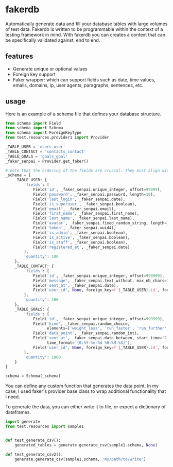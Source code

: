 # fakerdb

Automatically generate data and fill your database tables with large volumes of test data. Fakerdb is written to be programmable within the context of a testing framework in mind. With fakerdb you can creates a context that can be specifically validated against, end to end.

## features
* Generate unique or optional values
* Foreign key support
* Faker wrapper: which can support fields such as date, time values, emails, domains, ip, user agents, paragraphs, sentences, etc.

## usage

Here is an example of a schema file that defines your database structure.

```python
from schema import Field
from schema import Schema
from schema import ForeignKeyType
from test.resources.provider1 import Provider

_TABLE_USER = 'users_user'
_TABLE_CONTACT = 'contacts_contact'
_TABLE_GOALS = 'goals_goal'
_faker_senpai = Provider.get_faker()

# note that the ordering of the fields are crucial. they must align with the order of the columns in the database
_schema = {
	_TABLE_USER: {
		'fields': [
			Field('id', _faker_senpai.unique_integer, offset=99999),
			Field('password', _faker_senpai.password, length=10),
			Field('last_login', _faker_senpai.date),
			Field('is_superuser', _faker_senpai.boolean),
			Field('email', _faker_senpai.email),
			Field('first_name', _faker_senpai.first_name),
			Field('last_name', _faker_senpai.last_name),
			Field('avatar', _faker_senpai.fixed_random_string, length=100),
			Field('token', _faker_senpai.uuid4),
			Field('is_admin', _faker_senpai.boolean),
			Field('is_active', _faker_senpai.boolean),
			Field('is_staff', _faker_senpai.boolean),
			Field('registered_at', _faker_senpai.date)
		],
		'quantity': 100
	},
	_TABLE_CONTACT: {
		'fields': [
			Field('id', _faker_senpai.unique_integer, offset=999999),
			Field('message', _faker_senpai.text_without, max_nb_chars=100, ignore_characters=[',', '\n']),
			Field('sent_at', _faker_senpai.date),
			Field('user_id', None, foreign_key=f'{_TABLE_USER}.id', foreign_key_type=ForeignKeyType.ONE_TO_ONE),
		],
		'quantity': 100
	},
	_TABLE_GOALS: {
		'fields': [
			Field('id', _faker_senpai.unique_integer, offset=999999),
			Field('kind', _faker_senpai.random_choice,
			      elements=['weight_loss', 'run_faster', 'run_further', 'build_strength', 'reduce_stress', 'other']),
			Field('data_point', _faker_senpai.random_int),
			Field('sent_at', _faker_senpai.date_between, start_time='2 days ago', end_time='today',
			      time_format='{0:%Y-%m-%d %H:%M:%S}'),
			Field('user_id', None, foreign_key=f'{_TABLE_USER}.id', foreign_key_type=ForeignKeyType.ONE_TO_MANY),
		],
		'quantity': 1000
	}
}

schema = Schema(_schema)

```

You can define any custom function that generates the data point. In my case, I used faker's provider base class to wrap additional functionality that I need.

To generate the data, you can either write it to file, or expect a dictionary of dataframes.

```python
import generate
from test.resources import sample1


def test_generate_csv():
	generated_tables = generate.generate_csv(sample1.schema, None)

def test_generate_csv2():
	generate.generate_csv(sample1.schema, 'my/path/to/write')
```